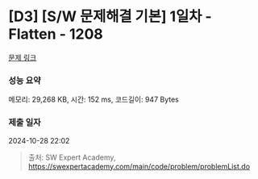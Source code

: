 # [D3] [S/W 문제해결 기본] 1일차 - Flatten - 1208 

[문제 링크](https://swexpertacademy.com/main/code/problem/problemDetail.do?contestProbId=AV139KOaABgCFAYh) 

### 성능 요약

메모리: 29,268 KB, 시간: 152 ms, 코드길이: 947 Bytes

### 제출 일자

2024-10-28 22:02



> 출처: SW Expert Academy, https://swexpertacademy.com/main/code/problem/problemList.do